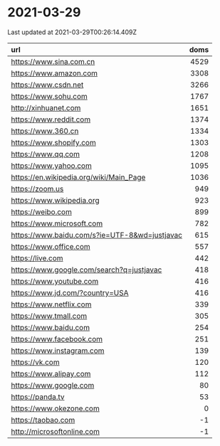 # 2021-03-29

<!-- BEGIN -->
Last updated at 2021-03-29T00:26:14.409Z

url | doms
:- | -:
https://www.sina.com.cn | 4529
https://www.amazon.com | 3308
https://www.csdn.net | 3266
https://www.sohu.com | 1767
http://xinhuanet.com | 1651
https://www.reddit.com | 1374
https://www.360.cn | 1334
https://www.shopify.com | 1303
https://www.qq.com | 1208
https://www.yahoo.com | 1095
https://en.wikipedia.org/wiki/Main_Page | 1036
https://zoom.us | 949
https://www.wikipedia.org | 923
https://weibo.com | 899
https://www.microsoft.com | 782
https://www.baidu.com/s?ie=UTF-8&wd=justjavac | 615
https://www.office.com | 557
https://live.com | 442
https://www.google.com/search?q=justjavac | 418
https://www.youtube.com | 416
https://www.jd.com/?country=USA | 416
https://www.netflix.com | 339
https://www.tmall.com | 305
https://www.baidu.com | 254
https://www.facebook.com | 251
https://www.instagram.com | 139
https://vk.com | 120
https://www.alipay.com | 112
https://www.google.com | 80
https://panda.tv | 53
https://www.okezone.com | 0
https://taobao.com | -1
http://microsoftonline.com | -1
<!-- END -->

